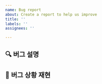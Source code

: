 ```yaml
---
name: Bug report
about: Create a report to help us improve
title: ''
labels: ''
assignees: ''

---
```


## 🔍 버그 설명
<!--A clear and concise description of what the bug is.-->

## 🧐 버그 상황 재현

<!--
## 📷 스크린샷(선택)
If applicable, add screenshots to help explain your problem.

## 📜 추가 설명과 의논 사항
Add any other context about the problem here.
-->
